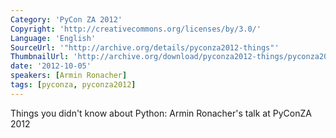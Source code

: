 ```yaml
---
Category: 'PyCon ZA 2012'
Copyright: 'http://creativecommons.org/licenses/by/3.0/'
Language: 'English'
SourceUrl: '"http://archive.org/details/pyconza2012-things"'
ThumbnailUrl: 'http://archive.org/download/pyconza2012-things/pyconza2012-things.thumbs/pyconza2012-things_000001.jpg'
date: '2012-10-05'
speakers: [Armin Ronacher]
tags: [pyconza, pyconza2012]
---
```

Things you didn't know about Python: Armin Ronacher's talk at PyConZA 2012